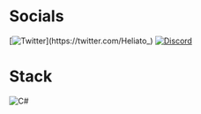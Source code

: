 # Socials

[![Twitter](https://img.shields.io/twitter/url/https/twitter.com/cloudposse.svg?style=social&label=%40Heliato_)](https://twitter.com/Heliato_)
[![Discord](https://img.shields.io/badge/Discord-%237289DA.svg?logo=discord&logoColor=white)](https://github.com/Heliato)

# Stack

![C#](https://img.shields.io/badge/c%23-%23239120.svg?style=for-the-badge&logo=c-sharp&logoColor=white)
